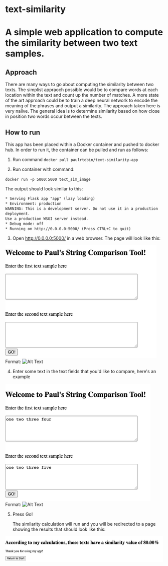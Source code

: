 # text-similarity
# A simple web application to compute the similarity between two text samples. 

## Approach
There are many ways to go about computing the similarity between two texts. The simplist appraoch possible would be to compare words at each location within the text and count up the number of matches. A more state of the art approach could be to train a deep neural network to encode the meaning of the phrases and output a similarity. The approach taken here is very naiive. The general idea is to determine similarity based on how close in position two words occur between the texts. 

## How to run
This app has been placed within a Docker container and pushed to docker hub. In order to run it, the container can be pulled and run as follows: 

1. Run command `docker pull paulrtobin/text-similarity-app`

2. Run container with command:

`docker run -p 5000:5000 text_sim_image`

   The output should look similar to this:

   ```
 * Serving Flask app "app" (lazy loading)
 * Environment: production
   WARNING: This is a development server. Do not use it in a production deployment.
   Use a production WSGI server instead.
 * Debug mode: off
 * Running on http://0.0.0.0:5000/ (Press CTRL+C to quit)
   ```

3. Open http://0.0.0.0:5000/ in a web browser. The page will look like this: 

![home_image](/docs/Home_page.png)
Format: ![Alt Text](url)

4. Enter some text in the text fields that you'd like to compare, here's an example

![text_image](/docs/Entry_example.png)
Format: ![Alt Text](url)

5. Press Go!

	The similarity calculation will run and you will be redirected to a page showing the results that
should look like this: 

![GitHub Logo](/docs/Results_page.png)
